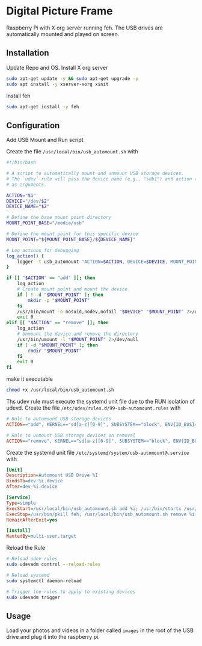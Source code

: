# Digital Picture Frame

Raspberry Pi with X org server running feh. The USB drives are automatically mounted and played on screen.

## Installation

Update Repo and OS. Install X org server

```bash
sudo apt-get update -y && sudo apt-get upgrade -y
sudo apt install -y xserver-xorg xinit
```

Install feh

```bash
sudo apt-get install -y feh
```

## Configuration

Add USB Mount and Run script

Create the file `/usr/local/bin/usb_automount.sh` with

```bash
#!/bin/bash

# A script to automatically mount and unmount USB storage devices.
# The `udev` rule will pass the device name (e.g., "sdb1") and action ("add" or "remove")
# as arguments.

ACTION="$1"
DEVICE="/dev/$2"
DEVICE_NAME="$2"

# Define the base mount point directory
MOUNT_POINT_BASE="/media/usb"

# Define the mount point for this specific device
MOUNT_POINT="${MOUNT_POINT_BASE}/${DEVICE_NAME}"

# Log actions for debugging
log_action() {
    logger -t usb_automount "ACTION=$ACTION, DEVICE=$DEVICE, MOUNT_POINT=$MOUNT_POINT"
}

if [[ "$ACTION" == "add" ]]; then
    log_action
    # Create mount point and mount the device
    if [ ! -d "$MOUNT_POINT" ]; then
        mkdir -p "$MOUNT_POINT"
    fi
    /usr/bin/mount -o nosuid,nodev,nofail "$DEVICE" "$MOUNT_POINT" 2>/dev/null
    exit 0
elif [[ "$ACTION" == "remove" ]]; then
    log_action
    # Unmount the device and remove the directory
    /usr/bin/umount -l "$MOUNT_POINT" 2>/dev/null
    if [ -d "$MOUNT_POINT" ]; then
        rmdir "$MOUNT_POINT"
    fi
    exit 0
fi
```

make it executable

```bash
chmod +x /usr/local/bin/usb_automount.sh
```

Ths udev rule must execute the systemd unit file due to the RUN isolation of udevd.
Create the file `/etc/udev/rules.d/99-usb-automount.rules` with

```ini
# Rule to automount USB storage devices
ACTION=="add", KERNEL=="sd[a-z][0-9]", SUBSYSTEM=="block", ENV{ID_BUS}=="usb", TAG+="systemd", ENV{SYSTEMD_WANTS}+="usb-automount@%k.service"

# Rule to unmount USB storage devices on removal
ACTION=="remove", KERNEL=="sd[a-z][0-9]", SUBSYSTEM=="block", ENV{ID_BUS}=="usb", TAG+="systemd", ENV{SYSTEMD_WANTS}+="usb-automount@%k.service"
```

Create the systemd unit file `/etc/systemd/system/usb-automount@.service` with

```ini
[Unit]
Description=Automount USB Drive %I
BindsTo=dev-%i.device
After=dev-%i.device

[Service]
Type=simple
ExecStart=/usr/local/bin/usb_automount.sh add %i; /usr/bin/startx /usr/bin/feh -ZFzD 5 /media/usb/%i/images/
ExecStop=/usr/bin/pkill feh; /usr/local/bin/usb_automount.sh remove %i
RemainAfterExit=yes

[Install]
WantedBy=multi-user.target
```

Reload the Rule

```sh
# Reload udev rules
sudo udevadm control --reload-rules

# Reload systemd
sudo systemctl daemon-reload

# Trigger the rules to apply to existing devices
sudo udevadm trigger
```

## Usage

Load your photos and videos in a folder called `images` in the root of the USB drive and plug it into the raspberry pi.
